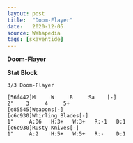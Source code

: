 ```yaml
---
layout: post
title:  "Doom-Flayer"
date:   2020-12-05
source: Wahapedia
tags: [skaventide]
---
```


**Doom-Flayer**

**Stat Block**
```
3/3 Doom-Flayer
```

```
[56f442]M     W     B     Sa    [-]
2"    3     4     5+    
[e85545]Weapons[-]
[c6c930]Whirling Blades[-]
1"     A:D6   H:3+   W:3+   R:-1   D:1   
[c6c930]Rusty Knives[-]
1"     A:2    H:5+   W:5+   R:-    D:1   
```


